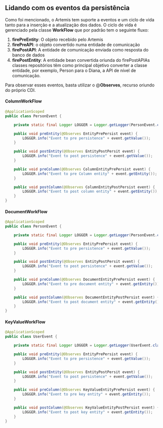 ## Lidando com os eventos da persistência

Como foi mencionado, o Artemis tem suporte a eventos e um ciclo de vida tanto para a inserção e a atualização dos dados. O ciclo de vida é gerenciado pela classe **WorkFlow** que por padrão tem o seguinte fluxo:

1. **firePreEntity**: O objeto recebido pelo Artemis
2. **firePreAPI**: o objeto convertido numa entidade de comunicação
3. **firePostAPI**: A entidade de comunicação enviada como resposta do banco de dados
4. **firePostEntity**: A entidade bean convertida oriunda do firePostAPIAs classes repositórios têm como principal objetivo converter a classe entidade, por exemplo, Person para o Diana, a API de nível de comunicação.

Para observar esses eventos, basta utilizar o @**Observes**, recurso oriundo do próprio CDI.

#### ColumnWorkFlow

```java
@ApplicationScoped
public class PersonEvent {

    private static final Logger LOGGER = Logger.getLogger(PersonEvent.class.getName());

    public void preEntity(@Observes EntityPrePersist event) {
        LOGGER.info("Event to pre persistence" + event.getValue());
    }

    public void postEntity(@Observes EntityPostPersit event) {
        LOGGER.info("Event to post persistence" + event.getValue());
    }

    public void preColumn(@Observes ColumnEntityPrePersist event) {
        LOGGER.info("Event to pre Column entity" + event.getEntity());
    }

    public void postColumn(@Observes ColumnEntityPostPersist event) {
        LOGGER.info("Event to post column entity" + event.getEntity());
    }
}
```

#### DocumentWorkFlow

```java
@ApplicationScoped
public class PersonEvent {

    private static final Logger LOGGER = Logger.getLogger(PersonEvent.class.getName());

    public void preEntity(@Observes EntityPrePersist event) {
        LOGGER.info("Event to pre persistence" + event.getValue());
    }

    public void postEntity(@Observes EntityPostPersit event) {
        LOGGER.info("Event to post persistence" + event.getValue());
    }

    public void preColumn(@Observes DocumentEntityPrePersist event) {
        LOGGER.info("Event to pre document entity" + event.getEntity());
    }

    public void postColumn(@Observes DocumentEntityPostPersist event) {
        LOGGER.info("Event to post document entity" + event.getEntity());
    }
}
```

#### KeyValueWorkFlow

```java
@ApplicationScoped
public class UserEvent {

    private static final Logger LOGGER = Logger.getLogger(UserEvent.class.getName());

    public void preEntity(@Observes EntityPrePersist event) {
        LOGGER.info("Event to pre persistence" + event.getValue());
    }

    public void postEntity(@Observes EntityPostPersit event) {
        LOGGER.info("Event to post persistence" + event.getValue());
    }

    public void preColumn(@Observes KeyValueEntityPrePersist event) {
        LOGGER.info("Event to pre key entity" + event.getEntity());
    }

    public void postColumn(@Observes KeyValueEntityPostPersist event) {
        LOGGER.info("Event to post key entity" + event.getEntity());
    }
}
```



